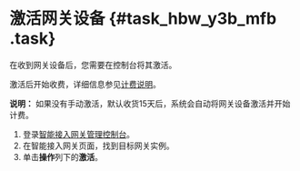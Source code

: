 # 激活网关设备 {#task_hbw_y3b_mfb .task}

在收到网关设备后，您需要在控制台将其激活。

激活后开始收费，详细信息参见[计费说明](../../../../cn.zh-CN/购买指南/计费说明.md#)。

**说明：** 如果没有手动激活，默认收货15天后，系统会自动将网关设备激活并开始计费。

1.  登录[智能接入网关管理控制台](https://smartag.console.aliyun.com/)。 
2.  在智能接入网关页面，找到目标网关实例。 
3.  单击**操作**列下的**激活**。 

